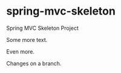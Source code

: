 spring-mvc-skeleton
===================

Spring MVC Skeleton Project

Some more text.

Even more.

Changes on a branch.

